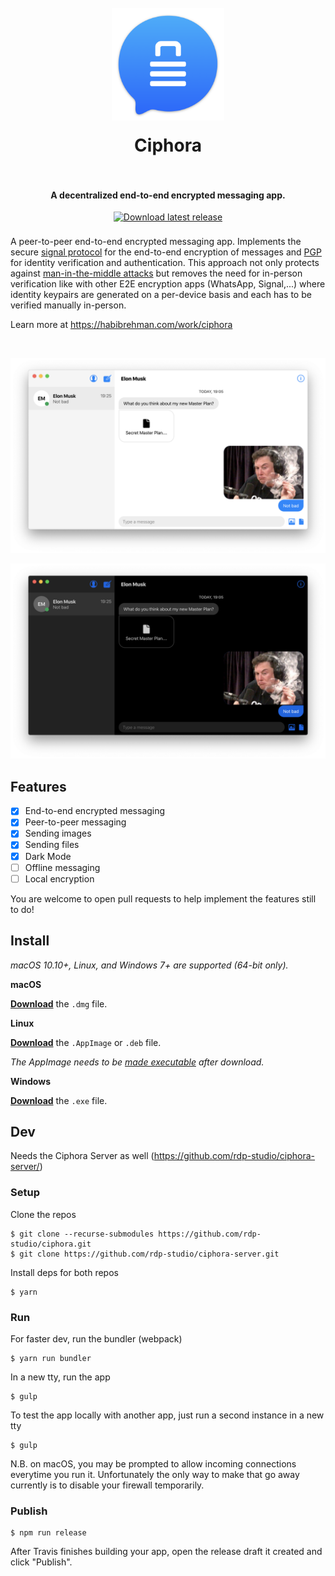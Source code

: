 <h1 align="center">
  <br>
  <a href="https://github.com/rdp-studio/ciphora"><img src="./build/icon.png" alt="Ciphora" width="180" style= "margin-bottom: 1rem"></a>
  <br>
  Ciphora
  <br>
  <br>
</h1>

<h4 align="center">A decentralized end-to-end encrypted messaging app.</h4>
<p align="center">
    <a href="https://github.com/rdp-studio/ciphora/releases/latest">
        <img src="https://img.shields.io/badge/Download-blue.svg?style=flat&color=007aff"
            alt="Download latest release" style= "margin-bottom: 0.5rem" height="25px">
    </a>
</p>

A peer-to-peer end-to-end encrypted messaging app. Implements the secure [signal
protocol](https://signal.org/docs/specifications/doubleratchet/) for the
end-to-end encryption of messages and
[PGP](https://en.wikipedia.org/wiki/Pretty_Good_Privacy) for identity
verification and authentication. This approach not only protects against
[man-in-the-middle
attacks](https://en.wikipedia.org/wiki/Man-in-the-middle_attack) but removes the
need for in-person verification like with other E2E encryption apps (WhatsApp,
Signal,...) where identity keypairs are generated on a per-device basis and each
has to be verified manually in-person.

Learn more at https://habibrehman.com/work/ciphora

<br>
<p align="center">
  <a href="https://github.com/rdp-studio/ciphora/releases/latest">
    <img src=".github/messenger.png" width="846">
  </a>
</p>
<p align="center">
  <a href="https://github.com/rdp-studio/ciphora/releases/latest">
    <img src=".github/messenger_dark.png" width="846">
  </a>
</p>

## Features
- [x] End-to-end encrypted messaging
- [x] Peer-to-peer messaging
- [x] Sending images
- [x] Sending files
- [x] Dark Mode
- [ ] Offline messaging
- [ ] Local encryption

You are welcome to open pull requests to help implement the features still to
do!

## Install

_macOS 10.10+, Linux, and Windows 7+ are supported (64-bit only)._

**macOS**

[**Download**](https://github.com/rdp-studio/ciphora/releases/latest) the `.dmg` file.

**Linux**

[**Download**](https://github.com/rdp-studio/ciphora/releases/latest) the `.AppImage` or `.deb` file.

_The AppImage needs to be [made executable](http://discourse.appimage.org/t/how-to-make-an-appimage-executable/80) after download._

**Windows**

[**Download**](https://github.com/rdp-studio/ciphora/releases/latest) the `.exe` file.


## Dev

Needs the Ciphora Server as well (https://github.com/rdp-studio/ciphora-server/)

### Setup

Clone the repos

```
$ git clone --recurse-submodules https://github.com/rdp-studio/ciphora.git
$ git clone https://github.com/rdp-studio/ciphora-server.git
```

Install deps for both repos

```
$ yarn
```

### Run

For faster dev, run the bundler (webpack)

```
$ yarn run bundler
```

In a new tty, run the app

```
$ gulp
```

To test the app locally with another app, just run a second instance in a new
tty

```
$ gulp
```

N.B. on macOS, you may be prompted to allow incoming connections everytime you
run it. Unfortunately the only way to make that go away currently is to disable
your firewall temporarily.

### Publish

```
$ npm run release
```

After Travis finishes building your app, open the release draft it created and
click "Publish".
